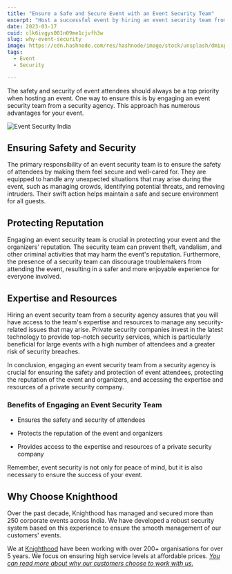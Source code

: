 ```yaml
---
title: "Ensure a Safe and Secure Event with an Event Security Team"
excerpt: "Host a successful event by hiring an event security team from Knighthood. Learn about the benefits of engaging a security agency and how they aid you"
date: 2023-03-17
cuid: clk6ivgys001n09me1cjvfh3w
slug: why-event-security
image: https://cdn.hashnode.com/res/hashnode/image/stock/unsplash/dmixp1QWt9w/upload/8416c62aa3c8a2b8891869573b883071.jpeg
tags: 
  - Event
  - Security

---
```


The safety and security of event attendees should always be a top priority when hosting an event. One way to ensure this is by engaging an event security team from a security agency. This approach has numerous advantages for your event.

![Event Security India](https://i.imgur.com/0bDwZ1m.png)

## Ensuring Safety and Security[​](http://localhost:3000/blog/security/why-event-security#ensuring-safety-and-security)

The primary responsibility of an event security team is to ensure the safety of attendees by making them feel secure and well-cared for. They are equipped to handle any unexpected situations that may arise during the event, such as managing crowds, identifying potential threats, and removing intruders. Their swift action helps maintain a safe and secure environment for all guests.

## Protecting Reputation[​](http://localhost:3000/blog/security/why-event-security#protecting-reputation)

Engaging an event security team is crucial in protecting your event and the organizers' reputation. The security team can prevent theft, vandalism, and other criminal activities that may harm the event's reputation. Furthermore, the presence of a security team can discourage troublemakers from attending the event, resulting in a safer and more enjoyable experience for everyone involved.

## Expertise and Resources[​](http://localhost:3000/blog/security/why-event-security#expertise-and-resources)

Hiring an event security team from a security agency assures that you will have access to the team's expertise and resources to manage any security-related issues that may arise. Private security companies invest in the latest technology to provide top-notch security services, which is particularly beneficial for large events with a high number of attendees and a greater risk of security breaches.

In conclusion, engaging an event security team from a security agency is crucial for ensuring the safety and protection of event attendees, protecting the reputation of the event and organizers, and accessing the expertise and resources of a private security company.

### Benefits of Engaging an Event Security Team[​](http://localhost:3000/blog/security/why-event-security#benefits-of-engaging-an-event-security-team)

* Ensures the safety and security of attendees
    
* Protects the reputation of the event and organizers
    
* Provides access to the expertise and resources of a private security company
    

Remember, event security is not only for peace of mind, but it is also necessary to ensure the success of your event.

## Why Choose Knighthood[​](http://localhost:3000/blog/security/why-event-security#why-choose-knighthood)

Over the past decade, Knighthood has managed and secured more than 250 corporate events across India. We have developed a robust security system based on this experience to ensure the smooth management of our customers' events.

We at [Knighthood](http://knighthood.co) have been working with over 200+ organisations for over 5 years. We focus on ensuring high service levels at affordable prices. [*You can read more about why our customers choose to work with us.*](http://knighthood.co/whyus)
